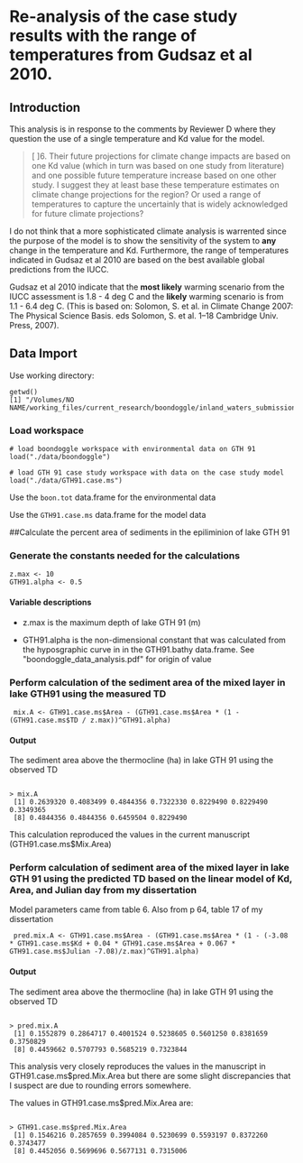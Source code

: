 # Re-analysis of the case study results with the range of temperatures from Gudsaz et al 2010.

## Introduction

This analysis is in response to the comments by Reviewer D where they question the use of a single temperature and Kd value for the model.

> [ ]6.      Their future projections for climate change impacts are based on one Kd
value (which in turn was based on one study from literature) and one
possible future temperature increase based on one other study.  I suggest
they at least base these temperature estimates on climate change projections
for the region?  Or used a range of temperatures to capture the uncertainly
that is widely acknowledged for future climate projections?

I do not think that a more sophisticated climate analysis is warrented since the purpose of the model is to show the sensitivity of the system to **any** change in the temperature and Kd.  Furthermore, the range of temperatures indicated in Gudsaz et al 2010 are based on the best available global predictions from the IUCC.

Gudsaz et al 2010 indicate that the **most likely** warming scenario from the IUCC assessment is 1.8 - 4 deg C and the **likely** warming scenario is from 1.1 - 6.4 deg C. (This is based on: Solomon, S. et al. in Climate Change 2007: The Physical Science Basis. eds Solomon, S. et al. 1–18 Cambridge Univ. Press, 2007).

## Data Import

Use working directory:

    getwd()
    [1] "/Volumes/NO NAME/working_files/current_research/boondoggle/inland_waters_submission/revisions/revision_analysis"

### Load workspace

    # load boondoggle workspace with environmental data on GTH 91
    load("./data/boondoggle")

    # load GTH 91 case study workspace with data on the case study model
    load("./data/GTH91.case.ms")

Use the `boon.tot` data.frame for the environmental data

Use the `GTH91.case.ms` data.frame for the model data

##Calculate the percent area of sediments in the epiliminion of lake GTH 91

### Generate the constants needed for the calculations

    z.max <- 10
    GTH91.alpha <- 0.5 

#### Variable descriptions

* z.max is the maximum depth of lake GTH 91 (m)

* GTH91.alpha is the non-dimensional constant that was calculated from the hyposgraphic curve in in the GTH91.bathy data.frame. See "boondoggle_data_analysis.pdf" for origin of value
 
### Perform calculation of the sediment area of the mixed layer in lake GTH91 using the measured TD

     mix.A <- GTH91.case.ms$Area - (GTH91.case.ms$Area * (1 - (GTH91.case.ms$TD / z.max))^GTH91.alpha)

#### Output

The sediment area above the thermocline (ha) in lake GTH 91 using the observed TD 

~~~~

> mix.A
 [1] 0.2639320 0.4083499 0.4844356 0.7322330 0.8229490 0.8229490 0.3349365
 [8] 0.4844356 0.4844356 0.6459504 0.8229490

~~~~

This calculation reproduced the values in the current manuscript (GTH91.case.ms$Mix.Area)

### Perform calculation of sediment area of the mixed layer in lake GTH 91 using the predicted TD based on the linear model of Kd, Area, and Julian day from my dissertation

Model parameters came from table 6. Also from p 64, table 17 of my dissertation

     pred.mix.A <- GTH91.case.ms$Area - (GTH91.case.ms$Area * (1 - (-3.08 * GTH91.case.ms$Kd + 0.04 * GTH91.case.ms$Area + 0.067 * GTH91.case.ms$Julian -7.08)/z.max)^GTH91.alpha)

#### Output

The sediment area above the thermocline (ha) in lake GTH 91 using the observed TD 

~~~~

> pred.mix.A
 [1] 0.1552879 0.2864717 0.4001524 0.5238605 0.5601250 0.8381659 0.3750829
 [8] 0.4459662 0.5707793 0.5685219 0.7323844

~~~~

This analysis very closely reproduces the values in the manuscript in GTH91.case.ms$pred.Mix.Area but there are some slight discrepancies that I suspect are due to rounding errors somewhere.

The values in GTH91.case.ms$pred.Mix.Area are:

~~~~

> GTH91.case.ms$pred.Mix.Area
 [1] 0.1546216 0.2857659 0.3994084 0.5230699 0.5593197 0.8372260 0.3743477
 [8] 0.4452056 0.5699696 0.5677131 0.7315006

~~~~
